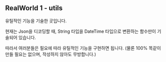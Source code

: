 ## RealWorld 1 - utils

유틸적인 기능을 기술한 곳입니다.

현재는 Json을 디코딩할 때, String 타입을 DateTime 타입으로 변환하는 함수만이 기술되어 있습니다.

따라서 여러분들은 필요에 따라 유틸적인 기능을 구현하면 됩니다.
(물론 100% 똑같이 만들 필요는 없으며, 작성하지 않아도 무방합니다.)
